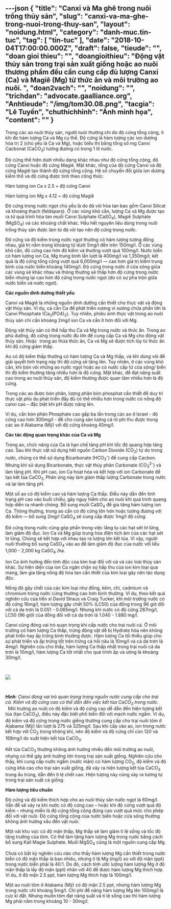 ---json
{
    "title": "Canxi và Ma ghê trong nuôi trồng thủy sản",
    "slug": "canxi-va-ma-ghe-trong-nuoi-trong-thuy-san",
    "layout": "noidung.html",
    "category": "danh-muc.tin-tuc",
    "tag": [
        "tin-tuc"
    ],
    "date": "2018-10-04T17:00:00.000Z",
    "draft": false,
    "tieude": "",
    "doan gioi thieu": "",
    "doangioithieu": "Động vật  thủy sản trong trại sản xuất giống hoặc ao nuôi thương phẩm đều cần cung cấp đủ lượng Canxi (Ca) và Magiê (Mg) từ thức ăn và môi trường ao nuôi. ",
    "doan2vach": "",
    "noidung": "",
    "trichdan": "advocate.gaalliance.org",
    "Anhtieude": "/img/tom30.08.png",
    "tacgia": "Lê Tuyến",
    "chuthichhinh": "Ảnh minh họa",
    "__content__": ""
}
---
<p>Trong c&aacute;c ao nu&ocirc;i thủy sản, người nu&ocirc;i thường chỉ đo độ cứng tổng cộng, &iacute;t khi đo h&agrave;m lượng Ca v&agrave; Mg cụ thể. Độ cứng l&agrave; h&agrave;m lượng c&aacute;c ion dương h&oacute;a trị 2 (chủ yếu l&agrave; Ca v&agrave; Mg), hoặc biểu thị bằng tổng số mg Canxi Cacbonat (CaCO<sub>3</sub>) tương đương c&oacute; trong 1 l&iacute;t nước.</p>

<p>Độ cứng thể hiện dưới nhiều dạng kh&aacute;c nhau như độ cứng tổng cộng, độ cứng Canxi hoặc độ cứng Magi&ecirc;. Mặt kh&aacute;c, tổng của độ cứng Canxi v&agrave; độ cứng Magi&ecirc; tạo th&agrave;nh độ cứng tổng cộng. Hệ số chuyển đổi giữa ion dương kiềm thổ v&agrave; độ cứng được t&iacute;nh theo c&ocirc;ng thức:</p>

<p>H&agrave;m lượng ion Ca x 2.5 = độ cứng Canxi</p>

<p>H&agrave;m lượng ion Mg x 4.12 = độ cứng Magi&ecirc;</p>

<p>Độ cứng trong nước ngọt chủ yếu l&agrave; do đ&aacute; v&ocirc;i h&ograve;a tan bao gồm Canxi Silicat v&agrave; kho&aacute;ng thạch (feldspars). Ở c&aacute;c v&ugrave;ng kh&ocirc; cằn, lượng Ca v&agrave; Mg được tạo ra từ qu&aacute; tr&igrave;nh h&ograve;a tan muối Canxi Sulphate (CaSO<sub>4</sub>), Magi&ecirc; Sulphate (MgSO<sub>4</sub>) v&agrave; c&aacute;c kho&aacute;ng chất kh&aacute;c. Hầu hết nguy&ecirc;n liệu d&ugrave;ng trong nu&ocirc;i trồng thủy sản được l&agrave;m từ đ&aacute; v&ocirc;i tạo n&ecirc;n độ cứng trong nước.</p>

<p>Độ cứng v&agrave; độ kiềm trong nước ngọt thường c&oacute; h&agrave;m lượng tương đồng nhau, gi&aacute; trị nằm trong khoảng từ dưới 5mg/l đến tr&ecirc;n 150mg/l. Ở c&aacute;c v&ugrave;ng kh&ocirc; cằn, độ cứng cao hơn độ kiềm v&agrave; thường vượt qu&aacute; 100mg/l. Nước biển c&oacute; h&agrave;m lượng ion Ca, Mg trung b&igrave;nh lần lượt l&agrave; 400mg/l v&agrave; 1,350mg/l; kết quả l&agrave; độ cứng tổng cộng vượt qu&aacute; 6,000mg/l &mdash;&nbsp;cao hơn gi&aacute; trị kiềm trung b&igrave;nh của nước biển khoảng 140mg/l. Độ cứng trong nước ở cửa s&ocirc;ng giữa c&aacute;c v&ugrave;ng sẽ kh&aacute;c nhau v&agrave; th&ocirc;ng thường sẽ thấp hơn độ cứng trong nước biển nhưng lại cao hơn độ cứng trong nước ngọt (do c&oacute; sự pha trộn giữa nước biển v&agrave; nước ngọt).</p>

<p><strong>C&aacute;c nguồn dinh dưỡng thiết yếu</strong></p>

<p>Canxi v&agrave; Magi&ecirc; l&agrave; những nguồn dinh dưỡng cần thiết cho thực vật v&agrave; động vật thủy sản. V&iacute; dụ, c&aacute; cần Ca để ph&aacute;t triển xương v&igrave; xương chứa phần lớn l&agrave; Canxi Phosphate (Ca<sub>3</sub>(PO4)<sub>2</sub>). Tuy nhi&ecirc;n, phi&ecirc;u sinh thực vật trong ao nu&ocirc;i thủy sản chỉ cần khoảng 2mg/l ion Ca v&agrave; cần &iacute;t hơn đối với Mg.</p>

<p>Động vật thủy sản c&oacute; thể hấp thu Ca v&agrave; Mg trong nước v&agrave; thức ăn. Trong ao ph&uacute; dưỡng, độ cứng trong nước đủ lớn để cung cấp Ca v&agrave; Mg cho động vật thủy sản. Hoặc &nbsp;trong ao thừa thức ăn, Ca v&agrave; Mg sẽ được t&iacute;ch lũy từ thức ăn khi độ cứng giảm thấp.</p>

<p>Ao c&oacute; độ kiềm thấp thường c&oacute; h&agrave;m lượng Ca v&agrave; Mg thấp, v&agrave; khi d&ugrave;ng v&ocirc;i để giải quyết t&igrave;nh trạng n&agrave;y th&igrave; độ cứng sẽ tăng l&ecirc;n. Tuy nhi&ecirc;n, ở c&aacute;c v&ugrave;ng kh&ocirc; cằn, khi b&oacute;n v&ocirc;i những ao nước ngọt hoặc ao c&oacute; nước cấp từ cửa s&ocirc;ng/ biển th&igrave; độ kiềm thường tăng nhiều hơn l&agrave; độ cứng. Mặt kh&aacute;c, để đạt năng suất cao trong ao nu&ocirc;i thủy sản, độ kiềm thường được quan t&acirc;m nhiều hơn l&agrave; độ cứng.</p>

<p>Trong c&aacute;c ao được b&oacute;n ph&acirc;n, lượng ph&acirc;n b&oacute;n phosphat cần thiết để duy tr&igrave; thực vật ph&ugrave; du ph&aacute;t triển đầy đủ c&oacute; thể nhiều hơn trong nước c&oacute; nồng độ canxi cao &ndash; đặc biệt khi pH được n&acirc;ng l&ecirc;n.</p>

<p>V&iacute; dụ, cần b&oacute;n ph&acirc;n Phosphate cao gấp ba lần trong c&aacute;c ao ở Israel - độ cứng cao hơn 300mg/l - để cho c&ugrave;ng sản lượng c&aacute; r&ocirc; phi thu được trong c&aacute;c ao ở Alabama (Mỹ) với độ cứng khoảng 45mg/l.</p>

<p><strong>C&aacute;c t&aacute;c động quan trọng kh&aacute;c của Ca v&agrave; Mg</strong></p>

<p>Trong ao, chức năng của Ca l&agrave; hạn chế tăng pH khi tốc độ quang hợp tăng cao. Sau khi thực vật sử dụng hết nguồn Carbon Dioxide (CO<sub>2</sub>) tự do trong nước, ch&uacute;ng c&oacute; thể sử dụng Bicarbonate (HCO<sub>3</sub><sup>-</sup>) để cung cấp Cacbon. Nhưng khi sử dụng Bicarbonate, thực vật thủy ph&acirc;n Carbonate (CO<sub>3</sub><sup>2-</sup>) v&agrave; l&agrave;m tăng pH. Khi pH cao, ion Ca hoạt h&oacute;a v&agrave; kết hợp với ion Carbonate để tạo kết tủa CaCO<sub>3. </sub>Phản ứng n&agrave;y l&agrave;m giảm thấp lượng Carbonate trong nước v&agrave; lại l&agrave;m tăng pH.</p>

<p>Một số ao c&oacute; độ kiềm cao v&agrave; h&agrave;m lượng Ca thấp. Điều n&agrave;y dẫn đến t&igrave;nh trạng pH cao v&agrave;o buổi chiều, g&acirc;y nguy hiểm cho ao nu&ocirc;i khi qu&aacute; tr&igrave;nh quang hợp diễn ra nhanh ch&oacute;ng. Bổ sung muối CaSO<sub>4</sub> để gia tăng h&agrave;m lượng ion Ca. Th&ocirc;ng thường, trong ao cần c&oacute; độ cứng lớn hơn hoặc tương đương với độ kiềm &mdash;&nbsp;bổ sung 2mg/l CaSO<sub>4</sub> sẽ cung cấp được 1mg/l độ cứng.</p>

<p>Độ cứng trong nước cũng g&oacute;p phần trong việc lắng tụ c&aacute;c hạt s&eacute;t lơ lửng, l&agrave;m giảm độ đục. Ion Ca v&agrave; Mg gi&uacute;p trung h&ograve;a điện t&iacute;ch &acirc;m của c&aacute;c hạt s&eacute;t lơ lửng. Ch&uacute;ng sẽ kết hợp với nhau tạo ra lượng lớn kết tủa. V&igrave; vậy, người nu&ocirc;i thường bổ sung CaSO<sub>4</sub> v&agrave;o ao để l&agrave;m giảm độ đục của nước với liều 1,000 - 2,000 kg CaSO<sub>4</sub> /ha.</p>

<p>Ion Ca ảnh hưởng đến t&iacute;nh độc của kim loại đối với c&aacute; v&agrave; c&aacute;c lo&agrave;i thủy sản kh&aacute;c. Sự hiện diện của ion Ca ngăn chặn sự hấp thu của ion kim loại qua mang, l&agrave;m gia tăng nồng độ h&ograve;a tan cần thiết của kim loại g&acirc;y n&ecirc;n t&aacute;c dụng độc.</p>

<p>Nồng độ g&acirc;y chết của c&aacute;c kim loại như đồng, kẽm, ch&igrave;, cadmium v&agrave; chromium trong nước cứng thường cao hơn b&igrave;nh thường. V&iacute; dụ, theo kết quả nghi&ecirc;n cứu của tiến sĩ David Straus v&agrave; Craig Tucker, khi m&ocirc;i trường nước c&oacute; độ cứng 16mg/l, h&agrave;m lượng g&acirc;y chết 50% (LC50) của đồng trong 96 giờ đối với c&aacute; da trơn l&agrave; 0.051 - 0.065mg/l. Nhưng khi nước c&oacute; độ cứng 287mg/l, LC50 (96 giờ) của đồng đối với c&aacute; da trơn l&agrave; 1.040 - 1.880 mg/l.</p>

<p>Canxi cũng đ&oacute;ng vai tr&ograve; quan trọng khi cấp nước cho trại nu&ocirc;i c&aacute;. Ở m&ocirc;i trường c&oacute; h&agrave;m lượng Ca thấp, trứng động vật dễ bị Hydrate h&oacute;a n&ecirc;n kh&ocirc;ng ph&aacute;t triển hay ấp trứng b&igrave;nh thường được. H&agrave;m lượng Ca tối thiểu gi&uacute;p cho sự ph&aacute;t triển v&agrave; ấp trứng tốt tr&ecirc;n trứng c&aacute; hồi n&acirc;u l&agrave; 10mg/l v&agrave; c&aacute; da trơn l&agrave; 4mg/l. Nghi&ecirc;n cứu cho thấy, h&agrave;m lượng Ca thấp nhất trong trại nu&ocirc;i c&aacute; da trơn l&agrave; 10mg/l, h&agrave;m lượng Ca tốt nhất cho qu&aacute; tr&igrave;nh ấp v&agrave; ương l&agrave; khoảng 30mg/l.</p>

<p>&nbsp;</p>

<p><img src="http://vinhthinhbiostadt.com/upload/images/5702ac92-502d-4083-a81a-f7f4e70af518.jpg" /></p>

<p>&nbsp;</p>

<p><strong><em>H&igrave;nh</em></strong><em>:</em> <em>Canxi đ&oacute;ng vai tr&ograve; quan trọng trong nguồn nước cung cấp cho trại c&aacute;. Kiềm v&agrave; độ cứng cao c&oacute; thể dẫn đến việc kết tủa CaCO<sub>3</sub> trong nước.</em><br />
&nbsp; M&ocirc;i trường ao nu&ocirc;i c&oacute; độ kiềm v&agrave; độ cứng cao dễ dẫn đến hiện tượng kết tủa (tạo CaCO<sub>3</sub>), điều n&agrave;y đặc biệt phổ biến đối với mạch nước ngầm. V&iacute; dụ, độ kiềm v&agrave; độ cứng trong nước giếng thường cung cấp cho trại nu&ocirc;i t&ocirc;m ở Alabama (Mỹ) lần lượt l&agrave; 275 v&agrave; 325mg/l. Sau khi cấp v&agrave;o ao, ion trong nước kết hợp với CO<sub>2</sub> trong kh&ocirc;ng kh&iacute;, n&ecirc;n độ kiềm v&agrave; độ cứng chỉ c&ograve;n 120 v&agrave; 168mg/l do xuất hiện kết tủa CaCO<sub>3</sub>.</p>

<p>Kết tủa CaCO<sub>3</sub> thường kh&ocirc;ng ảnh hưởng nhiều đến m&ocirc;i trường ao nu&ocirc;i, nhưng c&oacute; thể g&acirc;y ảnh hưởng lớn trong trại sản xuất giống. Nghi&ecirc;n cứu cho thấy, khi cung cấp nước ngầm (nước mặn) c&oacute; h&agrave;m lượng CO<sub>2</sub>, độ kiềm v&agrave; độ cứng kh&aacute; cao cho trại sản xuất giống, đ&atilde; xảy ra hiện tượng kết tủa CaCO<sub>3</sub> trong ấu tr&ugrave;ng, dẫn đến tỉ lệ chết cao. Hiện tượng n&agrave;y cũng xảy ra tương tự trong trại sản xuất c&aacute; giống.</p>

<p><strong>H&agrave;m lượng ti&ecirc;u chuẩn</strong></p>

<p>Độ cứng v&agrave; độ kiềm th&iacute;ch hợp cho ao nu&ocirc;i thủy sản nước ngọt l&agrave; 60mg/l. Vấn đề sẽ xảy ra khi nước c&oacute; độ cứng cao &ndash; hoặc khi độ cứng vượt qu&aacute; độ kiềm &ndash; nhưng miễn l&agrave; độ cứng tổng cộng đừng cao vượt qu&aacute; mức cho ph&eacute;p đối với vật nu&ocirc;i. Độ cứng tổng cộng của nước biển hoặc cửa s&ocirc;ng thường kh&ocirc;ng ảnh hưởng xấu đến vật nu&ocirc;i.</p>

<p>Một v&agrave;i khu vực c&oacute; độ mặn thấp, Mg thấp sẽ l&agrave;m giảm tỉ lệ sống v&agrave; tốc độ tăng trưởng của t&ocirc;m. C&oacute; thể l&agrave;m tăng h&agrave;m lượng Mg trong nước bằng c&aacute;ch bổ sung Kali Magie Sulphate. Muối MgSO<sub>4</sub> cũng l&agrave; một nguồn cung cấp Mg.</p>

<p>Chưa c&oacute; bất kỳ nghi&ecirc;n cứu n&agrave;o cho thấy h&agrave;m lượng Mg cần thiết trong nước biển c&oacute; độ mặn thấp l&agrave; bao nhi&ecirc;u, nhưng tỉ lệ Mg (mg/l) so với độ mặn (ppt) trong nước biển phải l&agrave; 40:1. Do đ&oacute;, c&aacute;ch t&iacute;nh ước lượng h&agrave;m lượng Mg ở độ mặn thấp l&agrave; lấy độ mặn (ppt) nh&acirc;n với 40 để được h&agrave;m lượng Mg th&iacute;ch hợp. V&iacute; dụ, ở độ mặn 2.5 ppt, h&agrave;m lượng Mg th&iacute;ch hợp l&agrave; 100mg/l.</p>

<p>Một ao nu&ocirc;i t&ocirc;m ở Alabama (Mỹ) c&oacute; độ mặn 2.5 ppt, nhưng h&agrave;m lượng Mg trong nước chỉ khoảng 5mg/l. Chi ph&iacute; để n&acirc;ng h&agrave;m lượng Mg l&ecirc;n 100mg/l l&agrave; cực k&igrave; đắt. Nhưng muốn t&ocirc;m đạt năng suất v&agrave; tỉ lệ sống cao th&igrave; h&agrave;m lượng Mg phải nằm trong khoảng 10 - 30mg/l.</p>
